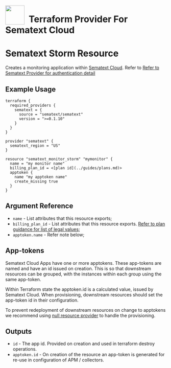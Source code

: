 # <img src="https://sematext.com/wp-content/uploads/2020/09/just-octi-blue.png" valign="bottom" width="60px"/>**&nbsp;&nbsp;Terraform Provider For Sematext Cloud**

# Sematext Storm Resource

Creates a monitoring application within [Sematext Cloud](https://sematext.com/cloud/).
Refer to [Refer to Sematext Provider for authentication detail](../index.md)

## Example Usage

```hcl
terraform {
  required_providers {
    sematext = {
      source = "sematext/sematext"
      version = ">=0.1.10"
    }
  }
}

provider "sematext" {
  sematext_region = "US"
}

resource "sematext_monitor_storm" "mymonitor" {
  name = "my monitor name"
  billing_plan_id = <[plan id](../guides/plans.md)>
  apptoken {
    name "my apptoken name"
    create_missing true
  }
}
```

## Argument Reference

* `name` - List attributes that this resource exports;
* `billing_plan_id` - List attributes that this resource exports. [Refer to plan guidance for list of legal values](../guides/plans.md);
* `apptoken.name` - Refer note below;


## App-tokens

Sematext Cloud Apps have one or more apptokens. These app-tokens are named and have an id issued on creation.
This is so that downstream resources can be grouped, with the instances within each group using the same app-token.

Within Terraform state the apptoken.id is a calculated value, issued by Sematext Cloud.
When provisioning, downstream resources should set the app-token id in their configuration.

To prevent redeployment of downstream resources on change to apptokens we recommend using [null resource provider](https://registry.terraform.io/providers/hashicorp/null/latest/docs/resources/resource)
to handle the provisioning.

## Outputs

* `id` - The app id. Provided on creation and used in terraform destroy operations.
* `apptoken.id` - On creation of the resource an app-token is generated for re-use in configuration of APM / collectors.

